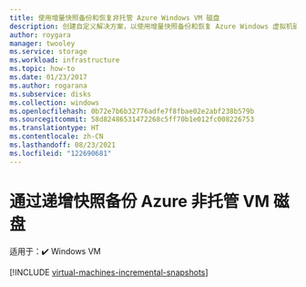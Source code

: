 ```yaml
---
title: 使用增量快照备份和恢复非托管 Azure Windows VM 磁盘
description: 创建自定义解决方案，以使用增量快照备份和恢复 Azure Windows 虚拟机磁盘。
author: roygara
manager: twooley
ms.service: storage
ms.workload: infrastructure
ms.topic: how-to
ms.date: 01/23/2017
ms.author: rogarana
ms.subservice: disks
ms.collection: windows
ms.openlocfilehash: 0b72e7b6b32776adfe7f8fbae02e2abf238b579b
ms.sourcegitcommit: 58d82486531472268c5ff70b1e012fc008226753
ms.translationtype: HT
ms.contentlocale: zh-CN
ms.lasthandoff: 08/23/2021
ms.locfileid: "122690681"
---
```

# <a name="back-up-azure-unmanaged-vm-disks-with-incremental-snapshots"></a>通过递增快照备份 Azure 非托管 VM 磁盘

适用于：:heavy_check_mark: Windows VM 

[!INCLUDE [virtual-machines-incremental-snapshots](../../../includes/virtual-machines-incremental-snapshots.md)]
